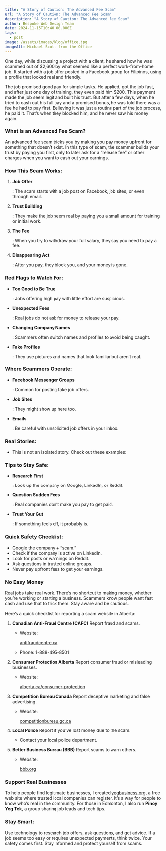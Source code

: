 ```yaml
---
title: "A Story of Caution: The Advanced Fee Scam"
url: "A Story of Caution: The Advanced Fee Scam"
description: "A Story of Caution: The Advanced Fee Scam"
author: Bespoke Web Design Team
date: 2024-11-15T10:40:00.000Z
tags:
  - post
image: /assets/images/blog/office.jpg
imageAlt: Michael Scott from the Office
---
```

One day, while discussing a project with a client, he shared how he was scammed out of $2,600 by what seemed like a perfect work-from-home job. It started with a job offer posted in a Facebook group for Filipinos, using a profile that looked real and friendly.

The job promised good pay for simple tasks. He applied, got the job fast, and after just one day of training, they even paid him $200. This payment made the job seem legit and built his trust. But after a few days, when he tried to cash out his full pay and a promised bonus, he was told there was a fee he had to pay first. Believing it was just a routine part of the job process, he paid it. That’s when they blocked him, and he never saw his money again.

### What Is an Advanced Fee Scam?

An advanced fee scam tricks you by making you pay money upfront for something that doesn’t exist. In this type of scam, the scammer builds your trust by paying you first, only to later ask for a “release fee” or other charges when you want to cash out your earnings.

### How This Scam Works:

1. **Job Offer**

   : The scam starts with a job post on Facebook, job sites, or even through email.
2. **Trust Building**

   : They make the job seem real by paying you a small amount for training or initial work.
3. **The Fee**

   : When you try to withdraw your full salary, they say you need to pay a fee.
4. **Disappearing Act**

   : After you pay, they block you, and your money is gone.

### Red Flags to Watch For:

* **Too Good to Be True**

  : Jobs offering high pay with little effort are suspicious.
* **Unexpected Fees**

  : Real jobs do not ask for money to release your pay.
* **Changing Company Names**

  : Scammers often switch names and profiles to avoid being caught.
* **Fake Profiles**

  : They use pictures and names that look familiar but aren’t real.

### Where Scammers Operate:

* **Facebook Messenger Groups**

  : Common for posting fake job offers.
* **Job Sites**

  : They might show up here too.
* **Emails**

  : Be careful with unsolicited job offers in your inbox.

### Real Stories:

* This is not an isolated story. Check out these examples:

### Tips to Stay Safe:

* **Research First**

  : Look up the company on Google, LinkedIn, or Reddit.
* **Question Sudden Fees**

  : Real companies don’t make you pay to get paid.
* **Trust Your Gut**

  : If something feels off, it probably is.

### Quick Safety Checklist:

*  Google the company + “scam.”
*  Check if the company is active on LinkedIn.
*  Look for posts or warnings on Reddit.
*  Ask questions in trusted online groups.
*  Never pay upfront fees to get your earnings.

### No Easy Money

Real jobs take real work. There’s no shortcut to making money, whether you’re working or starting a business. Scammers know people want fast cash and use that to trick them. Stay aware and be cautious.\
\
Here’s a quick checklist for reporting a scam website in Alberta:

1. **Canadian Anti-Fraud Centre (CAFC)**
   Report fraud and scams.

   * Website: 

     [antifraudcentre.ca](<>)


   * Phone: 1-888-495-8501
2. **Consumer Protection Alberta**
   Report consumer fraud or misleading businesses.

   * Website: 

     [alberta.ca/consumer-protection](<>)


3. **Competition Bureau Canada**
   Report deceptive marketing and false advertising.

   * Website: 

     [competitionbureau.gc.ca](<>)


4. **Local Police**
   Report if you’ve lost money due to the scam.

   * Contact your local police department.
5. **Better Business Bureau (BBB)**
   Report scams to warn others.

   * Website: 

     [bbb.org](https://www.bbb.org/)





### Support Real Businesses

To help people find legitimate businesses, I created [yegbusiness.org](https://yegbusiness.org/), a free web site where trusted local companies can register. It’s a way for people to know who’s real in the community. For those in Edmonton, I also run **Pinoy Yeg Tek**, a group sharing job leads and tech tips.

### Stay Smart:

Use technology to research job offers, ask questions, and get advice. If a job seems too easy or requires unexpected payments, think twice. Your safety comes first. Stay informed and protect yourself from scams.
